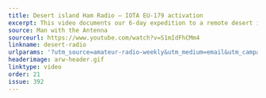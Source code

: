 ```yaml
---
title: Desert island Ham Radio – IOTA EU-179 activation
excerpt: This video documents our 6-day expedition to a remote desert island in the Black Sea during IOTA Contest 2021.
source: Man with the Antenna
sourceurl: https://www.youtube.com/watch?v=S1mIdFhCMm4
linkname: desert-radio
urlparams: '?utm_source=amateur-radio-weekly&utm_medium=email&utm_campaign=newsletter'
headerimage: arw-header.gif
linktype: video
order: 21
issue: 392
---
```

